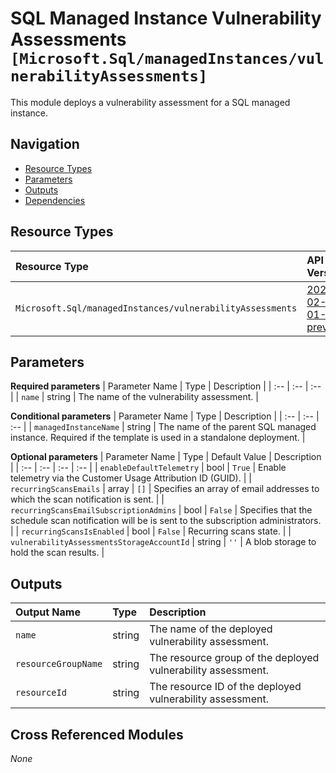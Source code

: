 # SQL Managed Instance Vulnerability Assessments `[Microsoft.Sql/managedInstances/vulnerabilityAssessments]`

This module deploys a vulnerability assessment for a SQL managed instance.

## Navigation

- [Resource Types](#Resource-Types)
- [Parameters](#Parameters)
- [Outputs](#Outputs)
- [Dependencies](#Dependencies)

## Resource Types

| Resource Type | API Version |
| :-- | :-- |
| `Microsoft.Sql/managedInstances/vulnerabilityAssessments` | [2021-02-01-preview](https://docs.microsoft.com/en-us/azure/templates/Microsoft.Sql/2021-02-01-preview/managedInstances/vulnerabilityAssessments) |

## Parameters

**Required parameters**
| Parameter Name | Type | Description |
| :-- | :-- | :-- |
| `name` | string | The name of the vulnerability assessment. |

**Conditional parameters**
| Parameter Name | Type | Description |
| :-- | :-- | :-- |
| `managedInstanceName` | string | The name of the parent SQL managed instance. Required if the template is used in a standalone deployment. |

**Optional parameters**
| Parameter Name | Type | Default Value | Description |
| :-- | :-- | :-- | :-- |
| `enableDefaultTelemetry` | bool | `True` | Enable telemetry via the Customer Usage Attribution ID (GUID). |
| `recurringScansEmails` | array | `[]` | Specifies an array of email addresses to which the scan notification is sent. |
| `recurringScansEmailSubscriptionAdmins` | bool | `False` | Specifies that the schedule scan notification will be is sent to the subscription administrators. |
| `recurringScansIsEnabled` | bool | `False` | Recurring scans state. |
| `vulnerabilityAssessmentsStorageAccountId` | string | `''` | A blob storage to hold the scan results. |


## Outputs

| Output Name | Type | Description |
| :-- | :-- | :-- |
| `name` | string | The name of the deployed vulnerability assessment. |
| `resourceGroupName` | string | The resource group of the deployed vulnerability assessment. |
| `resourceId` | string | The resource ID of the deployed vulnerability assessment. |

## Cross Referenced Modules

_None_
